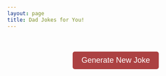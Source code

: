 ```yaml
---
layout: page
title: Dad Jokes for You!
---
```


<div id="joke-container" style="text-align: center;">
    <p id="joke-setup" style="font-size: 24px;"></p> <!-- Increased font size -->
    <button id="show-answer-button" onclick="toggleAnswer()" style="display: none;">Show Answer</button>
    <p id="joke-punchline" style="font-size: 24px; display: none;"></p> <!-- Increased font size -->
</div>

<br>

<!-- Button container for alignment -->
<div style="text-align: center;">
    <button id="new-joke-button" onclick="loadRandomJoke()">Generate New Joke</button>
</div>

<script>
// Fetch the jokes from the YAML data
const jokes = [
    {% for joke in site.data.jokes %}
      { "setup": "{{ joke.setup }}", "punchline": "{{ joke.punchline }}" },
    {% endfor %}
];

// Function to load a random joke
function loadRandomJoke() {
    const randomIndex = Math.floor(Math.random() * jokes.length);
    const randomJoke = jokes[randomIndex];
    
    document.getElementById('joke-setup').textContent = randomJoke.setup;
    document.getElementById('joke-punchline').textContent = randomJoke.punchline;
    document.getElementById('show-answer-button').style.display = "inline-block"; // Show answer button
    document.getElementById('joke-punchline').style.display = "none"; // Hide punchline initially
}

// Function to toggle the display of the joke's punchline
function toggleAnswer() {
    const punchlineElement = document.getElementById('joke-punchline');
    if (punchlineElement.style.display === "none") {
        punchlineElement.style.display = "block"; // Show the punchline
    } else {
        punchlineElement.style.display = "none"; // Hide the punchline
    }
}

// Load a random joke immediately when the page loads
window.onload = loadRandomJoke;
</script>

<!-- Styling for the buttons -->
<style>
  #new-joke-button, #show-answer-button {
      background-color: rgb(172, 65, 66); /* Updated button color */
      color: white; /* White text */
      border: none; /* Remove border */
      padding: 10px 20px; /* Padding for the button */
      font-size: 18px; /* Increased font size */
      border-radius: 5px; /* Rounded corners */
      cursor: pointer; /* Pointer cursor on hover */
      transition: background-color 0.3s ease; /* Smooth hover effect */
      margin: 10px; /* Margin around buttons */
  }

  #new-joke-button:hover, #show-answer-button:hover {
      background-color: rgb(192, 80, 81); /* Slightly lighter shade on hover */
  }

  #joke-container {
      margin-top: 20px; /* Spacing above the jokes */
  }

  /* Flexbox for button alignment */
  .button-container {
      display: flex; /* Use flexbox for alignment */
      justify-content: center; /* Center the buttons */
      gap: 10px; /* Space between buttons */
  }
</style>
